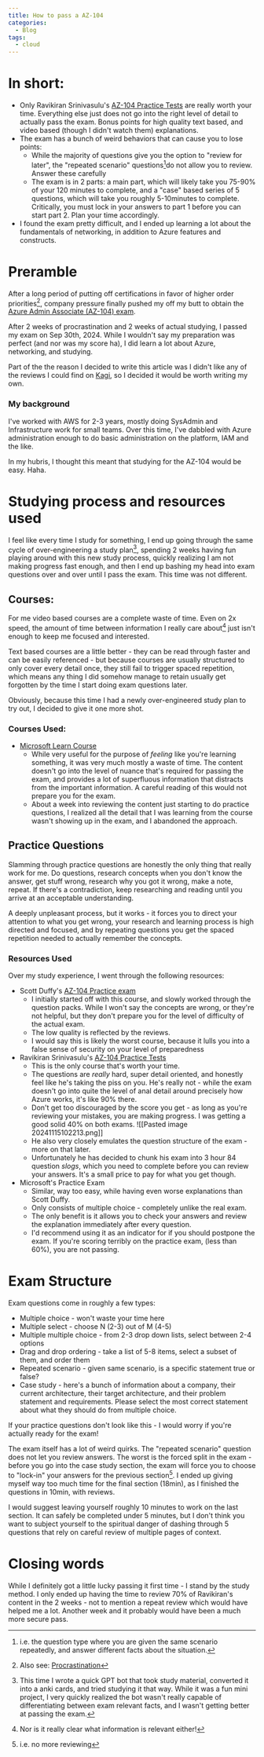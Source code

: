 ```yaml
---
title: How to pass a AZ-104
categories:
  - Blog
tags:
  - cloud
---
```

# In short:
- Only Ravikiran Srinivasulu's [AZ-104 Practice Tests](https://www.udemy.com/course/az-104-microsoft-azure-administrator-practice-test-questions/?couponCode=24T2MT111524) are really worth your time. Everything else just does not go into the right level of detail to actually pass the exam. Bonus points for high quality text based, and video based (though I didn't watch them) explanations.
- The exam has a bunch of weird behaviors that can cause you to lose points:
	- While the majority of questions give you the option to "review for later", the "repeated scenario" questions[^4]do not allow you to review. Answer these carefully
	- The exam is in 2 parts: a main part, which will likely take you 75-90% of your 120 minutes to complete, and a "case" based series of 5 questions, which will take you roughly 5-10minutes to complete. Critically, you must lock in your answers to part 1 before you can start part 2. Plan your time accordingly.
- I found the exam pretty difficult, and I ended up learning a lot about the fundamentals of networking, in addition to Azure features and constructs.
# Preramble
After a long period of putting off certifications in favor of higher order priorities[^1], company pressure finally pushed my off my butt to obtain the [Azure Admin Associate (AZ-104) exam](https://learn.microsoft.com/en-us/credentials/certifications/azure-administrator). 

After 2 weeks of procrastination and 2 weeks of actual studying, I passed my exam on Sep 30th, 2024. While I wouldn't say my preparation was perfect (and nor was my score ha), I did learn a lot about Azure, networking, and studying.

 Part of the the reason I decided to write this article was I didn't like any of the reviews I could find on [Kagi](https://kagi.com/), so I decided it would be worth writing my own.
### My background
I've worked with AWS for 2-3 years, mostly doing SysAdmin and Infrastructure work for small teams. Over this time, I've dabbled with Azure administration enough to do basic administration on the platform, IAM and the like. 

In my hubris, I thought this meant that studying for the AZ-104 would be easy. Haha.
# Studying process and resources used
I feel like every time I study for something, I end up going through the same cycle of over-engineering a study plan[^2], spending 2 weeks having fun playing around with this new study process, quickly realizing I am not making progress fast enough, and then I end up bashing my head into exam questions over and over until I pass the exam. This time was not different.
## Courses:
For me video based courses are a complete waste of time. Even on 2x speed, the amount of time between information I really care about[^3] just isn't enough to keep me focused and interested. 

Text based courses are a little better - they can be read through faster and can be easily referenced - but because courses are usually structured to only cover every detail once, they still fail to trigger spaced repetition, which means any thing I did somehow manage to retain usually get forgotten by the time I start doing exam questions later.

Obviously, because this time I had a newly over-engineered study plan to try out, I decided to give it one more shot.
### Courses Used:
- [Microsoft Learn Course](https://learn.microsoft.com/en-us/training/courses/az-104t00)
	- While very useful for the purpose of *feeling* like you're learning something, it was very much mostly a waste of time. The content doesn't go into the level of nuance that's required for passing the exam, and provides a lot of superfluous information that distracts from the important information. A careful reading of this would not prepare you for the exam.
	- About a week into reviewing the content just starting to do practice questions, I realized all the detail that I was learning from the course wasn't showing up in the exam, and I abandoned the approach.

## Practice Questions
Slamming through practice questions are honestly the only thing that really work for me. Do questions, research concepts when you don't know the answer, get stuff wrong, research why you got it wrong, make a note, repeat. If there's a contradiction, keep researching and reading until you arrive at an acceptable understanding. 

A deeply unpleasant process, but it works - it forces you to direct your attention to what you get wrong, your research and learning process is high directed and focused, and by repeating questions you get the spaced repetition needed to actually remember the concepts.
### Resources Used
Over my study experience, I went through the following resources:

- Scott Duffy's [AZ-104 Practice exam](https://www.udemy.com/course/az104-azure-practice/)
	- I initially started off with this course, and slowly worked through the question packs. While I won't say the concepts are wrong, or they're not helpful, but they don't prepare you for the level of difficulty of the actual exam.
	- The low quality is reflected by the reviews. 
	- I would say this is likely the worst course, because it lulls you into a false sense of security on your level of preparedness
- Ravikiran Srinivasulu's [AZ-104 Practice Tests](https://www.udemy.com/course/az-104-microsoft-azure-administrator-practice-test-questions/?couponCode=24T2MT111524)
	- This is the only course that's worth your time.
	- The questions are *really* hard, super detail oriented, and honestly feel like he's taking the piss on you. He's really not - while the exam doesn't go into quite the level of anal detail around precisely how Azure works, it's like 90% there.
	- Don't get too discouraged by the score you get - as long as you're reviewing your mistakes, you are making progress. I was getting a good solid 40% on both exams.
	![[Pasted image 20241115102213.png]]
	- He also very closely emulates the question structure of the exam - more on that later.
	- Unfortunately he has decided to chunk his exam into 3 hour 84 question *slogs*, which you need to complete before you can review your answers. It's a small price to pay for what you get though.
- Microsoft's Practice Exam 
	- Similar, way too easy, while having even worse explanations than Scott Duffy. 
	- Only consists of multiple choice - completely unlike the real exam.
	- The only benefit is it allows you to check your answers and review the explanation immediately after every question. 
	- I'd recommend using it as an indicator for if you should postpone the exam. If you're scoring terribly on the practice exam, (less than 60%), you are not passing.
# Exam Structure

Exam questions come in roughly a few types:
- Multiple choice - won't waste your time here
- Multiple select - choose N (2-3) out of M (4-5)
- Multiple multiple choice - from 2-3 drop down lists, select between 2-4 options
- Drag and drop ordering - take a list of 5-8 items, select a subset of them, and order them
- Repeated scenario - given same scenario, is a specific statement true or false?
- Case study - here's a bunch of information about a company, their current architecture, their target architecture, and their problem statement and requirements. Please select the most correct statement about what they should do from multiple choice.

If your practice questions don't look like this - I would worry if you're actually ready for the exam!

The exam itself has a lot of weird quirks. The "repeated scenario" question does not let you review answers. The worst is the forced split in the exam - before you go into the case study section, the exam will force you to choose to "lock-in" your answers for the previous section[^5]. I ended up giving myself way too much time for the final section (18min), as I finished the questions in 10min, with reviews. 

I would suggest leaving yourself roughly 10 minutes to work on the last section. It can safely be completed under 5 minutes, but I don't think you want to subject yourself to the spiritual danger of dashing through 5 questions that rely on careful review of multiple pages of context.
# Closing words
While I definitely got a little lucky passing it first time - I stand by the study method. I only ended up having the time to review 70% of Ravikiran's content in the 2 weeks - not to mention a repeat review which would have helped me a lot. Another week and it probably would have been a much more secure pass.

[^1]: Also see: [Procrastination](https://waitbutwhy.com/2015/03/procrastination-matrix.html)
[^2]: This time I wrote a quick GPT bot that took study material, converted it into a anki cards, and tried studying it that way. While it was a fun mini project, I very quickly realized the bot wasn't really capable of differentiating between exam relevant facts, and I wasn't getting better at passing the exam.
[^3]: Nor is it really clear what information is relevant either!
[^4]: i.e. the question type where you are given the same scenario repeatedly, and answer different facts about the situation.
[^5]: i.e. no more reviewing
